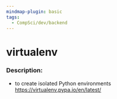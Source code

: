 ```yaml
---
mindmap-plugin: basic
tags:
  - CompSci/dev/backend
---
```

# virtualenv
### Description:
- to create isolated Python environments
https://virtualenv.pypa.io/en/latest/